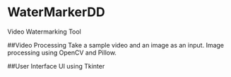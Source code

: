 # WaterMarkerDD
Video Watermarking Tool

##Video Processing
Take a sample video and an image as an input. Image processing using OpenCV and Pillow.

##User Interface
UI using Tkinter
